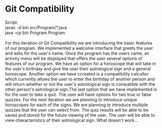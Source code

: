 # Git Compatibility

Script:
  <br>
  javac -d bin src/Program/*.java
  <br>
  java -cp bin Program.Program
  <br>
<br>
For this iteration of Git Compatibility we are introducing the basic features of our program. We implemented a welcome interface that greets the user and asks for the user's name. Once the program has the users name, an activity menu will be displayed that offers the user several options of features of our program. We have an option for a horoscope that will take in the user's birthday and give the user their astrological sign and a general horoscope. Another option we have ccreated is a compatibility calcultor which currently allows the user to enter the birthday of another person and will return whether or not the user's astrological sign is compatible with the other person's astrological sign.The last option that we have implemented is for the user to take a quiz. The user will have options for two true or false quizzes.
For the next iteration we are planning to introduce unique horoscopes for each of the signs. We are planning to introduce multiple quizzes that the user can select from. The quiz results will be able to be saved and stored for the future viewing of the user. The user will be able to view characteristics of their astrological sign.
What doesn't work...
